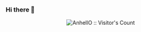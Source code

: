### Hi there 👋

<p align="center"><img src="https://profile-counter.glitch.me/%7Busernamehere%7D/count.svg" alt="AnhellO :: Visitor's Count" /></p>

